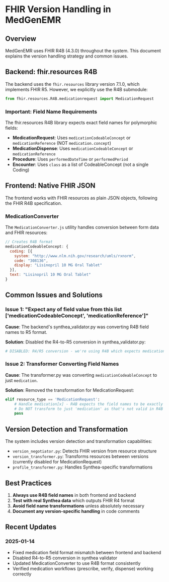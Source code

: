 # FHIR Version Handling in MedGenEMR

## Overview

MedGenEMR uses FHIR R4B (4.3.0) throughout the system. This document explains the version handling strategy and common issues.

## Backend: fhir.resources R4B

The backend uses the `fhir.resources` library version 7.1.0, which implements FHIR R5. However, we explicitly use the R4B submodule:

```python
from fhir.resources.R4B.medicationrequest import MedicationRequest
```

### Important: Field Name Requirements

The fhir.resources R4B library expects exact field names for polymorphic fields:

- **MedicationRequest**: Uses `medicationCodeableConcept` or `medicationReference` (NOT `medication.concept`)
- **MedicationDispense**: Uses `medicationCodeableConcept` or `medicationReference`
- **Procedure**: Uses `performedDateTime` or `performedPeriod`
- **Encounter**: Uses `class` as a list of CodeableConcept (not a single Coding)

## Frontend: Native FHIR JSON

The frontend works with FHIR resources as plain JSON objects, following the FHIR R4B specification.

### MedicationConverter

The `MedicationConverter.js` utility handles conversion between form data and FHIR resources:

```javascript
// Creates R4B format
medicationCodeableConcept: {
  coding: [{
    system: "http://www.nlm.nih.gov/research/umls/rxnorm",
    code: "308136",
    display: "Lisinopril 10 MG Oral Tablet"
  }],
  text: "Lisinopril 10 MG Oral Tablet"
}
```

## Common Issues and Solutions

### Issue 1: "Expect any of field value from this list ['medicationCodeableConcept', 'medicationReference']"

**Cause**: The backend's synthea_validator.py was converting R4B field names to R5 format.

**Solution**: Disabled the R4-to-R5 conversion in synthea_validator.py:
```python
# DISABLED: R4/R5 conversion - we're using R4B which expects medicationCodeableConcept/medicationReference
```

### Issue 2: Transformer Converting Field Names

**Cause**: The transformer.py was converting `medicationCodeableConcept` to just `medication`.

**Solution**: Removed the transformation for MedicationRequest:
```python
elif resource_type == 'MedicationRequest':
    # Handle medication[x] - R4B expects the field names to be exactly medicationCodeableConcept or medicationReference
    # Do NOT transform to just 'medication' as that's not valid in R4B
    pass
```

## Version Detection and Transformation

The system includes version detection and transformation capabilities:

- `version_negotiator.py`: Detects FHIR version from resource structure
- `version_transformer.py`: Transforms resources between versions (currently disabled for MedicationRequest)
- `profile_transformer.py`: Handles Synthea-specific transformations

## Best Practices

1. **Always use R4B field names** in both frontend and backend
2. **Test with real Synthea data** which outputs FHIR R4 format
3. **Avoid field name transformations** unless absolutely necessary
4. **Document any version-specific handling** in code comments

## Recent Updates

### 2025-01-14
- Fixed medication field format mismatch between frontend and backend
- Disabled R4-to-R5 conversion in synthea validator
- Updated MedicationConverter to use R4B format consistently
- Verified medication workflows (prescribe, verify, dispense) working correctly